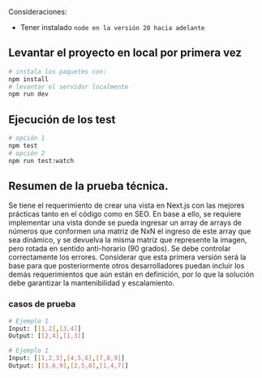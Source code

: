 Consideraciones:

- Tener instalado `node en la versión 20 hacia adelante`

## Levantar el proyecto en local por primera vez

```bash
# instala los paquetes con:
npm install
# levantar el servidor localmente
npm run dev
```

## Ejecución de los test

```bash
# opción 1
npm test
# opción 2
npm run test:watch
```

## Resumen de la prueba técnica.

Se tiene el requerimiento de crear una vista en Next.js con las mejores prácticas tanto en el código como en SEO. En base a ello, se requiere implementar una vista donde se pueda ingresar un array de arrays de números que conformen una matriz de NxN el ingreso de este array que sea dinámico, y se devuelva la misma matriz que represente la imagen, pero rotada en sentido anti-horario (90 grados). Se debe controlar correctamente los errores. Considerar que esta primera versión será la base para que posteriormente otros desarrolladores puedan incluir los demás requerimientos que aún están en definición, por lo que la solución debe garantizar la mantenibilidad y escalamiento.

### casos de prueba

```bash
# Ejemplo 1
Input: [[1,2],[3,4]]
Output: [[2,4],[1,3]]

# Ejemplo 1
Input: [[1,2,3],[4,5,6],[7,8,9]]
Output: [[3,6,9],[2,5,8],[1,4,7]]
```
